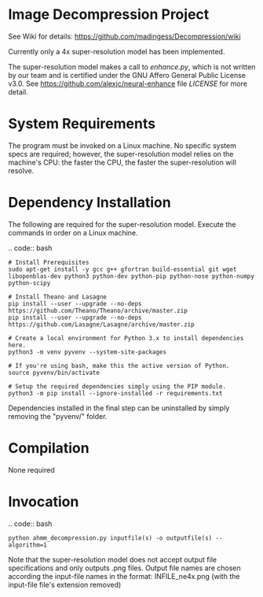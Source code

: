 # Image Decompression Project

  See Wiki for details: https://github.com/madingess/Decompression/wiki

  Currently only a 4x super-resolution model has been implemented.

  The super-resolution model makes a call to *enhance.py*, which is not written by our team and is certified under the GNU Affero General Public License v3.0. See https://github.com/alexjc/neural-enhance file *LICENSE* for more detail.


# System Requirements 

  The program must be invoked on a Linux machine. No specific system specs are required; however, the super-resolution model relies on the machine's CPU: the faster the CPU, the faster the super-resolution will resolve.

# Dependency Installation

  The following are required for the super-resolution model. Execute the commands in order on a Linux machine.
  
.. code:: bash

    # Install Prerequisites
    sudo apt-get install -y gcc g++ gfortran build-essential git wget libopenblas-dev python3 python-dev python-pip python-nose python-numpy python-scipy
    
    # Install Theano and Lasagne 
    pip install --user --upgrade --no-deps https://github.com/Theano/Theano/archive/master.zip
    pip install --user --upgrade --no-deps https://github.com/Lasagne/Lasagne/archive/master.zip

    # Create a local environment for Python 3.x to install dependencies here.
    python3 -m venv pyvenv --system-site-packages

    # If you're using bash, make this the active version of Python.
    source pyvenv/bin/activate

    # Setup the required dependencies simply using the PIP module.
    python3 -m pip install --ignore-installed -r requirements.txt
    
Dependencies installed in the final step can be uninstalled by simply removing the "pyvenv/" folder.
    

# Compilation

  None required

# Invocation

.. code:: bash

    python ahmm_decompression.py inputfile(s) -o outputfile(s) --algorithm=1

  Note that the super-resolution model does not accept output file specifications and only outputs .png files. Output file names are chosen according the input-file names in the format:  INFILE_ne4x.png  (with the input-file file's extension removed)
